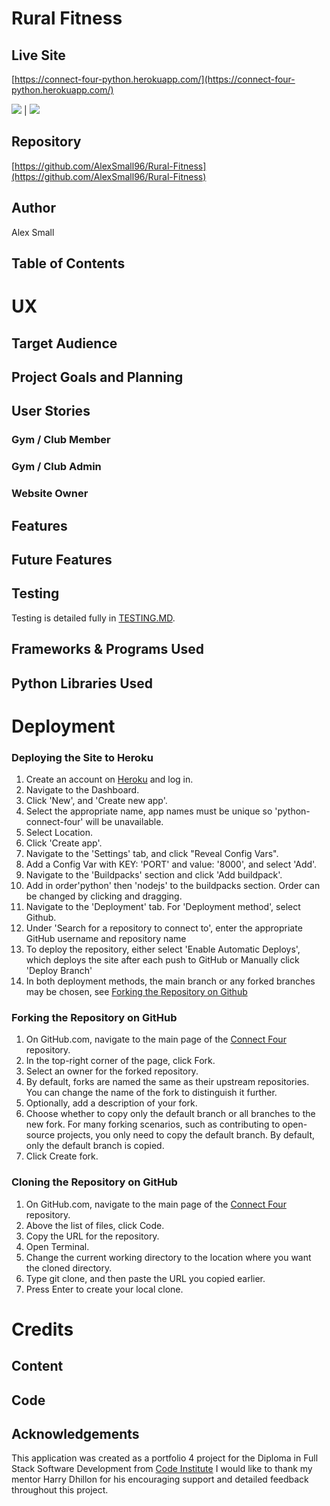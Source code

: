 # Rural Fitness
 

## Live Site 
[https://connect-four-python.herokuapp.com/](https://connect-four-python.herokuapp.com/)

![](documentation/images/live_site_1.png) | ![](documentation/images/live_site_2.png)

## Repository 
[https://github.com/AlexSmall96/Rural-Fitness](https://github.com/AlexSmall96/Rural-Fitness)

## Author 
Alex Small
## Table of Contents

# UX
## Target Audience

 
## Project Goals and Planning

## User Stories
### Gym / Club Member

### Gym / Club Admin


### Website Owner


## Features

## Future Features



## Testing
Testing is detailed fully in [TESTING.MD](https://github.com/AlexSmall96/Rural-Fitness/blob/main/TESTING.md).

## Frameworks & Programs Used


## Python Libraries Used


# Deployment
### Deploying the Site to Heroku

1. Create an account on [Heroku](https://id.heroku.com/login) and log in.
2. Navigate to the Dashboard.
3. Click 'New', and 'Create new app'.
4. Select the appropriate name, app names must be unique so 'python-connect-four' will be unavailable.
5. Select Location.
6. Click 'Create app'.
7. Navigate to the 'Settings' tab, and click "Reveal Config Vars".
8. Add a Config Var with KEY: 'PORT' and value: '8000', and select 'Add'.
9. Navigate to the 'Buildpacks' section and click 'Add buildpack'. 
10. Add in order'python' then 'nodejs' to the buildpacks section. Order can be changed by clicking and dragging.
11. Navigate to the 'Deployment' tab. For 'Deployment method', select Github.
12. Under 'Search for a repository to connect to', enter the appropriate GitHub username and repository name
13. To deploy the repository, either select 'Enable Automatic Deploys', which deploys the site after each push to GitHub or Manually click 'Deploy Branch'
14. In both deployment methods, the main branch or any forked branches may be chosen, see [Forking the Repository on Github](#Forking-the-Repository-on-GitHub)

### Forking the Repository on GitHub
1. On GitHub.com, navigate to the main page of the [Connect Four](https://github.com/AlexSmall96/Connect-Four) repository.
2. In the top-right corner of the page, click Fork.
3. Select an owner for the forked repository.
4. By default, forks are named the same as their upstream repositories. You can change the name of the fork to distinguish it further.
5. Optionally, add a description of your fork.
6. Choose whether to copy only the default branch or all branches to the new fork. For many forking scenarios, such as contributing to open-source projects, you only need to copy the default branch. By default, only the default branch is copied.
7. Click Create fork.
### Cloning the Repository on GitHub
1. On GitHub.com, navigate to the main page of the [Connect Four](https://github.com/AlexSmall96/Connect-Four) repository.
2. Above the list of files, click Code.
3. Copy the URL for the repository.
4. Open Terminal.
5. Change the current working directory to the location where you want the cloned directory.
6. Type git clone, and then paste the URL you copied earlier.
7. Press Enter to create your local clone.

# Credits
## Content


## Code


## Acknowledgements 
This application was created as a portfolio 4 project for the Diploma in Full Stack Software Development from [Code Institute](https://codeinstitute.net/full-stack-software-development-diploma/?utm_term=code%20institute&utm_campaign=CI+-+UK+-+Search+-+Brand&utm_source=adwords&utm_medium=ppc&hsa_acc=8983321581&hsa_cam=1578649861&hsa_grp=62188641240&hsa_ad=635720257674&hsa_src=g&hsa_tgt=kwd-319867646331&hsa_kw=code%20institute&hsa_mt=e&hsa_net=adwords&hsa_ver=3&gclid=CjwKCAiA5Y6eBhAbEiwA_2ZWIUE0LRewvfAYnQS69Lujb5s2FrQjmX0Idzqj-Olbamn1DbS2D-R7gBoC-1AQAvD_BwE
)
I would like to thank my mentor Harry Dhillon for his encouraging support and detailed feedback throughout this project.